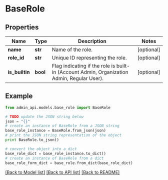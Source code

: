 # BaseRole


## Properties
Name | Type | Description | Notes
------------ | ------------- | ------------- | -------------
**name** | **str** | Name of the role. | [optional] 
**role_id** | **str** | Unique ID representing the role. | [optional] 
**is_builtin** | **bool** | Flag indicating if the role is built-in (Account Admin, Organization Admin, Regular User). | [optional] 

## Example

```python
from admin_api.models.base_role import BaseRole

# TODO update the JSON string below
json = "{}"
# create an instance of BaseRole from a JSON string
base_role_instance = BaseRole.from_json(json)
# print the JSON string representation of the object
print BaseRole.to_json()

# convert the object into a dict
base_role_dict = base_role_instance.to_dict()
# create an instance of BaseRole from a dict
base_role_form_dict = base_role.from_dict(base_role_dict)
```
[[Back to Model list]](../README.md#documentation-for-models) [[Back to API list]](../README.md#documentation-for-api-endpoints) [[Back to README]](../README.md)


